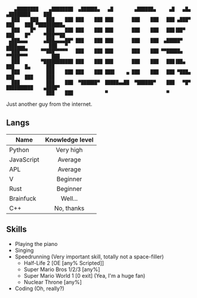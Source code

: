 ```
   ▄████████    ▄████████  ▄██████▄   ▄█        ▄██████▄     ▄█   ▄█▄    ▄████████     ███     
  ███    ███   ███    ███ ███    ███ ███       ███    ███   ███ ▄███▀   ███    ███ ▀█████████▄ 
  ███    █▀    ███    ███ ███    ███ ███       ███    ███   ███▐██▀     ███    █▀     ▀███▀▀██ 
 ▄███▄▄▄      ▄███▄▄▄▄██▀ ███    ███ ███       ███    ███  ▄█████▀     ▄███▄▄▄         ███   ▀ 
▀▀███▀▀▀     ▀▀███▀▀▀▀▀   ███    ███ ███       ███    ███ ▀▀█████▄    ▀▀███▀▀▀         ███     
  ███        ▀███████████ ███    ███ ███       ███    ███   ███▐██▄     ███    █▄      ███     
  ███          ███    ███ ███    ███ ███▌    ▄ ███    ███   ███ ▀███▄   ███    ███     ███     
  ███          ███    ███  ▀██████▀  █████▄▄██  ▀██████▀    ███   ▀█▀   ██████████    ▄████▀   
               ███    ███            ▀                      ▀                                  
```
Just another guy from the internet.

## Langs
| Name       | Knowledge level |
|------------|:---------------:|
| Python     | Very high       |
| JavaScript | Average         |
| APL        | Average         |
| V          | Beginner        |
| Rust       | Beginner        |
| Brainfuck  | Well...         |
| C++        | No, thanks      |

## Skills
+ Playing the piano
+ Singing
+ Speedrunning (Very important skill, totally not a space-filler)
   + Half-Life 2 [OE [any% Scripted]]
   + Super Mario Bros 1/2/3 [any%]
   + Super Mario World 1 [0 exit] (Yea, I'm a huge fan)
   + Nuclear Throne [any%]
+ Coding (Oh, really?)
